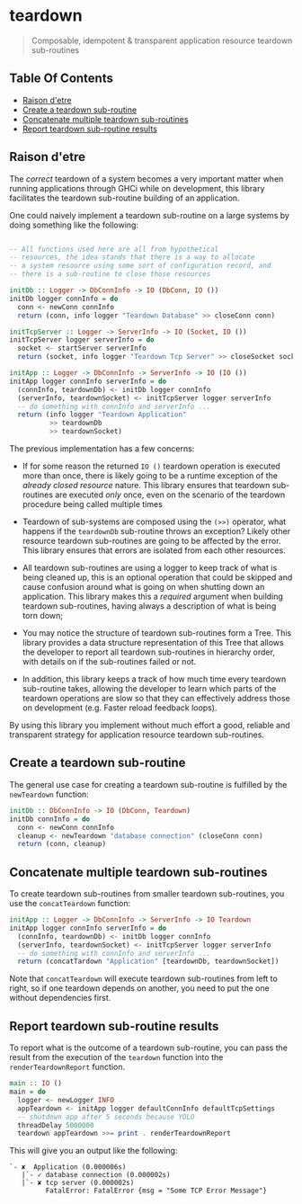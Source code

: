 # teardown

> Composable, idempotent & transparent application resource teardown sub-routines

## Table Of Contents

* [Raison d'etre](#raison-detre)
* [Create a teardown sub-routine](#create-a-teardown-sub-routine)
* [Concatenate multiple teardown sub-routines](#concatenate-multiple-teardown-sub-routines)
* [Report teardown sub-routine results](#report-teardown-sub-routine-tree-with-results)

## Raison d'etre

The _correct_ teardown of a system becomes a very important matter
when running applications through GHCi while on development, this library
facilitates the teardown sub-routine building of an application.

One could naively implement a teardown sub-routine on a large systems by doing
something like the following:

```haskell

-- All functions used here are all from hypothetical
-- resources, the idea stands that there is a way to allocate
-- a system resource using some sort of configuration record, and
-- there is a sub-routine to close those resources

initDb :: Logger -> DbConnInfo -> IO (DbConn, IO ())
initDb logger connInfo = do
  conn <- newConn connInfo
  return (conn, info logger "Teardown Database" >> closeConn conn)

initTcpServer :: Logger -> ServerInfo -> IO (Socket, IO ())
initTcpServer logger serverInfo = do
  socket <- startServer serverInfo
  return (socket, info logger "Teardown Tcp Server" >> closeSocket socket)

initApp :: Logger -> DbConnInfo -> ServerInfo -> IO (IO ())
initApp logger connInfo serverInfo = do
  (connInfo, teardownDb) <- initDb logger connInfo
  (serverInfo, teardownSocket) <- initTcpServer logger serverInfo
  -- do something with connInfo and serverInfo ...
  return (info logger "Teardown Application"
          >> teardownDb
          >> teardownSocket)
```

The previous implementation has a few concerns:

* If for some reason the returned `IO ()` teardown operation is executed more
  than once, there is likely going to be a runtime exception of the _already
  closed resource_ nature. This library ensures that teardown sub-routines
  are executed _only_ once, even on the scenario of the teardown procedure being
  called multiple times

* Teardown of sub-systems are composed using the `(>>)` operator, what happens
  if the `teardownDb` sub-routine throws an exception? Likely other resource
  teardown sub-routines are going to be affected by the error. This library
  ensures that errors are isolated from each other resources.

* All teardown sub-routines are using a logger to keep track of what is being
  cleaned up, this is an optional operation that could be skipped and cause
  confusion around what is going on when shutting down an application. This
  library makes this a _required_ argument when building teardown sub-routines,
  having always a description of what is being torn down;

* You may notice the structure of teardown sub-routines form a Tree. This
  library provides a data structure representation of this Tree that allows the
  developer to report all teardown sub-routines in hierarchy order, with details
  on if the sub-routines failed or not.

* In addition, this library keeps a track of how much time every teardown
  sub-routine takes, allowing the developer to learn which parts of the teardown
  operations are slow so that they can effectively address those on development
  (e.g. Faster reload feedback loops).

By using this library you implement without much effort a good, reliable and
transparent strategy for application resource teardown sub-routines.

## Create a teardown sub-routine

The general use case for creating a teardown sub-routine is fulfilled by the
`newTeardown` function:

```haskell
initDb :: DbConnInfo -> IO (DbConn, Teardown)
initDb connInfo = do
  conn <- newConn connInfo
  cleanup <- newTeardown "database connection" (closeConn conn)
  return (conn, cleanup)
```
## Concatenate multiple teardown sub-routines

To create teardown sub-routines from smaller teardown sub-routines, you use the
`concatTeardown` function:

```haskell
initApp :: Logger -> DbConnInfo -> ServerInfo -> IO Teardown
initApp logger connInfo serverInfo = do
  (connInfo, teardownDb) <- initDb logger connInfo
  (serverInfo, teardownSocket) <- initTcpServer logger serverInfo
  -- do something with connInfo and serverInfo ...
  return (concatTardown "Application" [teardownDb, teardownSocket])
```

Note that `concatTeardown` will execute teardown sub-routines from left to
right, so if one teardown depends on another, you need to put the one
without dependencies first.

## Report teardown sub-routine results

To report what is the outcome of a teardown sub-routine, you can pass the result
from the execution of the `teardown` function into the `renderTeardownReport`
function.

```haskell
main :: IO ()
main = do
  logger <- newLogger INFO
  appTeardown <- initApp logger defaultConnInfo defaultTcpSettings
  -- shutdown app after 5 seconds because YOLO
  threadDelay 5000000
  teardown appTeardown >>= print . renderTeardownReport
```

This will give you an output like the following:

```text
`- ✘  Application (0.000006s)
   |`- ✓ database connection (0.000002s)
   |`- ✘ tcp server (0.000002s)
         FatalError: FatalError {msg = "Some TCP Error Message"}
```
